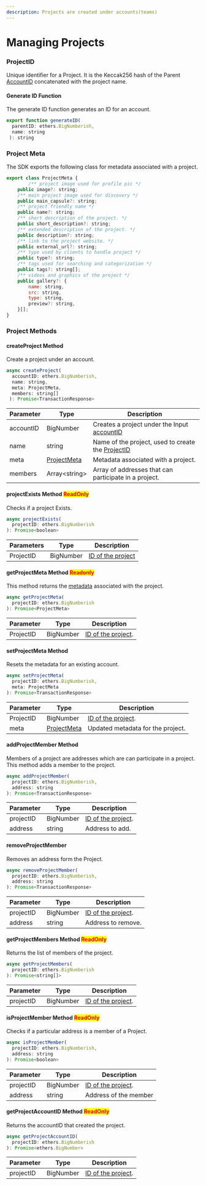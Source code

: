 ```yaml
---
description: Projects are created under accounts(teams)
---
```


# Managing Projects

### ProjectID

Unique identifier for a Project. It is the Keccak256 hash of the Parent [AccountID](managing-accounts.md#account-ids) concatenated with the project name.

#### Generate ID Function

The generate ID function generates an ID for an account.&#x20;

```javascript
export function generateID(
  parentID: ethers.BigNumberish,
  name: string
 ): string
```

### Project Meta

The SDK exports the following class for metadata associated with a project.&#x20;

```javascript
export class ProjectMeta {
    	/** project image used for profile pic */
	public image?: string;
	/** main project image used for discovery */
	public main_capsule?: string;
	/** project friendly name */
	public name?: string;
	/** short description of the project. */
	public short_description?: string;
	/** extended description of the project. */
	public description?: string;
	/** link to the project website. */
	public external_url?: string;
	/** type used by clients to handle project */
	public type?: string;
	/** tags used for searching and categorization */
	public tags?: string[];
	/** videos and graphics of the project */
	public gallery?: {
		name: string,
		src: string,
		type: string,
		preview?: string,
	}[];
}
```

### Project Methods

#### createProject Method

Create a project under an account.&#x20;

```javascript
async createProject(
  accountID: ethers.BigNumberish,
  name: string, 
  meta: ProjectMeta,
  members: string[]
 ): Promise<TransactionResponse> 
```

| Parameter | Type                                          | Description                                                                         |
| --------- | --------------------------------------------- | ----------------------------------------------------------------------------------- |
| accountID | BigNumber                                     | Creates a project under the Input [accountID](managing-accounts.md#account-ids)     |
| name      | string                                        | Name of the project, used to create the [ProjectID](managing-projects.md#undefined) |
| meta      | [ProjectMeta](managing-projects.md#undefined) | Metadata associated with a project.                                                 |
| members   | Array\<string>                                | Array of addresses that can participate in a project.                               |

#### projectExists Method <mark style="color:red;">ReadOnly</mark>

Checks if a project Exists.

```javascript
async projectExists(
  projectID: ethers.BigNumberish
): Promise<boolean> 
```

| Parameters | Type      | Description                                         |
| ---------- | --------- | --------------------------------------------------- |
| ProjectID  | BigNumber | [ID of the project](managing-projects.md#projectid) |

#### getProjectMeta Method <mark style="color:red;">Readonly</mark>

This method returns the [metadata](managing-projects.md#project-meta) associated with the project.&#x20;

```javascript
async getProjectMeta(
  projectID: ethers.BigNumberish
): Promise<ProjectMeta> 
```

| Parameter | Type      | Description                                          |
| --------- | --------- | ---------------------------------------------------- |
| ProjectID | BigNumber | [ID of the project](managing-projects.md#projectid). |

#### setProjectMeta Method

Resets the metadata for an existing account.

```javascript
async setProjectMeta(
  projectID: ethers.BigNumberish,
  meta: ProjectMeta
): Promise<TransactionResponse> 
```

| Parameter | Type                                             | Description                                          |
| --------- | ------------------------------------------------ | ---------------------------------------------------- |
| ProjectID | BigNumber                                        | [ID of the project](managing-projects.md#projectid). |
| meta      | [ProjectMeta](managing-projects.md#project-meta) | Updated metadata for the project.                    |

#### addProjectMember Method

Members of a project are addresses which are can participate in a project. This method adds a member to the project.&#x20;

```javascript
async addProjectMember(
  projectID: ethers.BigNumberish, 
  address: string
): Promise<TransactionResponse>
```

| Parameter | Type      | Description                                          |
| --------- | --------- | ---------------------------------------------------- |
| projectID | BigNumber | [ID of the project](managing-projects.md#projectid). |
| address   | string    | Address to add.                                      |

#### removeProjectMember

Removes an address form the Project.

```javascript
async removeProjectMember(
  projectID: ethers.BigNumberish,
  address: string
): Promise<TransactionResponse>
```

| Parameter | Type      | Description                                          |
| --------- | --------- | ---------------------------------------------------- |
| projectID | BigNumber | [ID of the project](managing-projects.md#projectid). |
| address   | string    | Address to remove.                                   |

#### getProjectMembers Method <mark style="color:red;">ReadOnly</mark>

Returns the list of members of the project.&#x20;

```javascript
async getProjectMembers(
  projectID: ethers.BigNumberish
): Promise<string[]>
```

| Parameter | Type      | Description                                          |
| --------- | --------- | ---------------------------------------------------- |
| projectID | BigNumber | [ID of the project](managing-projects.md#projectid). |

#### isProjectMember Method <mark style="color:red;">ReadOnly</mark>

Checks if a particular address is a member of a Project.&#x20;

```javascript
async isProjectMember(
  projectID: ethers.BigNumberish,
  address: string
): Promise<boolean> 
```

| Parameter | Type      | Description                                          |
| --------- | --------- | ---------------------------------------------------- |
| projectID | BigNumber | [ID of the project](managing-projects.md#projectid). |
| address   | string    | Address of the member                                |

#### getProjectAccountID Method <mark style="color:red;">ReadOnly</mark>

Returns the accountID that created the project.&#x20;

```javascript
async getProjectAccountID(
  projectID: ethers.BigNumberish
): Promise<ethers.BigNumber>
```

| Parameter | Type      | Description                                          |
| --------- | --------- | ---------------------------------------------------- |
| projectID | BigNumber | [ID of the project](managing-projects.md#projectid). |

